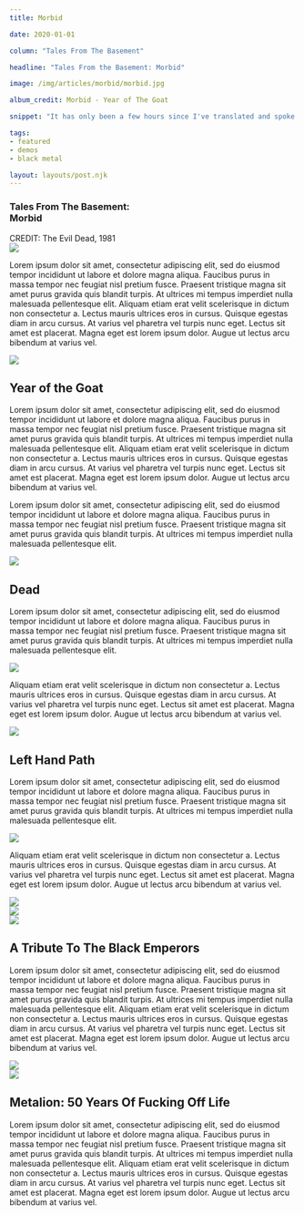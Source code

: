 ```yaml
---
title: Morbid

date: 2020-01-01

column: "Tales From The Basement"

headline: "Tales From the Basement: Morbid"

image: /img/articles/morbid/morbid.jpg

album_credit: Morbid - Year of The Goat

snippet: "It has only been a few hours since I've translated and spoke aloud the first of the demon resurrection passages from the Book of the Dead..."

tags: 
- featured
- demos
- black metal

layout: layouts/post.njk
---
```



<article>
	<!-- markdown space -->
	<!-- HERO/TITLE -->
	<section class="article_hero container" style="background-image: url('/img/articles/morbid/evil-dead-1.jpg');">
		<!-- markdown space -->
		<div class="copy">
			<h1 class="title">
				<span class="column_name texture_paper_white">Tales From The Basement:</span>
				<br>
				<span class="main">Morbid</span>
			</h1>
		</div>
		<!-- markdown space -->
		<!-- markdown space -->
		<span class="image_credit">
			CREDIT: The Evil Dead, 1981
		</span>
	</section>
	<!-- markdown space -->
	<!-- INTRO -->
	<div class="article_spacer">
		<img src="/img/barbed-wire-border-trans-large.png">
	</div>
	<!-- markdown space -->
	<section class="article_section full container small">
		<div class="copy">
			<p>
				Lorem ipsum dolor sit amet, consectetur adipiscing elit, sed do eiusmod tempor incididunt ut labore et dolore magna aliqua. Faucibus purus in massa tempor nec feugiat nisl pretium fusce. Praesent tristique magna sit amet purus gravida quis blandit turpis. At ultrices mi tempus imperdiet nulla malesuada pellentesque elit. Aliquam etiam erat velit scelerisque in dictum non consectetur a. Lectus mauris ultrices eros in cursus. Quisque egestas diam in arcu cursus. At varius vel pharetra vel turpis nunc eget. Lectus sit amet est placerat. Magna eget est lorem ipsum dolor. Augue ut lectus arcu bibendum at varius vel.
			</p>
		</div>
	</section>
	<!-- markdown space -->
	<div class="article_spacer">
		<img src="/img/barbed-wire-border-trans-large.png">
	</div>
	<!-- markdown space -->
	<!-- INTRO -->
	<section class="article_section container" mobile-flex="column">
		<!-- markdown space -->
		<div class="copy">
			<div class="inner">
				<!-- markdown space -->
				<h2 class="article_header">
					<span>Year of the Goat</span>
				</h2>
				<!-- markdown space -->
				<p class="">
					Lorem ipsum dolor sit amet, consectetur adipiscing elit, sed do eiusmod tempor incididunt ut labore et dolore magna aliqua. Faucibus purus in massa tempor nec feugiat nisl pretium fusce. Praesent tristique magna sit amet purus gravida quis blandit turpis. At ultrices mi tempus imperdiet nulla malesuada pellentesque elit. Aliquam etiam erat velit scelerisque in dictum non consectetur a. Lectus mauris ultrices eros in cursus. Quisque egestas diam in arcu cursus. At varius vel pharetra vel turpis nunc eget. Lectus sit amet est placerat. Magna eget est lorem ipsum dolor. Augue ut lectus arcu bibendum at varius vel.
				</p>
				<!-- markdown space -->
				<p class="">
					Lorem ipsum dolor sit amet, consectetur adipiscing elit, sed do eiusmod tempor incididunt ut labore et dolore magna aliqua. Faucibus purus in massa tempor nec feugiat nisl pretium fusce. Praesent tristique magna sit amet purus gravida quis blandit turpis. At ultrices mi tempus imperdiet nulla malesuada pellentesque elit. 
				</p>
				<!-- markdown space -->
			</div>
		</div>
		<!-- markdown space -->
		<div class="image">
			<img src="/img/articles/morbid/morbid.jpg">
		</div>
		<!-- markdown space -->
	</section>
	<!-- markdown space -->
	<!-- markdown space -->
	<!-- markdown space -->
	<section class="article_section row_reverse container" mobile-flex="column">
		<!-- markdown space -->
		<div class="copy">
			<div class="inner">
				<!-- markdown space -->
				<h2 class="article_header">
					<span>Dead</span>
				</h2>
				<!-- markdown space -->
				<p class="cut_out">
					Lorem ipsum dolor sit amet, consectetur adipiscing elit, sed do eiusmod tempor incididunt ut labore et dolore magna aliqua. Faucibus purus in massa tempor nec feugiat nisl pretium fusce. Praesent tristique magna sit amet purus gravida quis blandit turpis. At ultrices mi tempus imperdiet nulla malesuada pellentesque elit. 
				</p>
				<!-- markdown space -->
				<div class="article_spacer small">
					<img src="/img/border-theban-2.png">
				</div>
				<!-- markdown space -->
				<p class="cut_out">
					Aliquam etiam erat velit scelerisque in dictum non consectetur a. Lectus mauris ultrices eros in cursus. Quisque egestas diam in arcu cursus. At varius vel pharetra vel turpis nunc eget. Lectus sit amet est placerat. Magna eget est lorem ipsum dolor. Augue ut lectus arcu bibendum at varius vel.
				</p>
				<!-- markdown space -->
			</div>
		</div>
		<!-- markdown space -->
		<div class="image">
			<img src="/img/articles/morbid/dead-1.jpg">
		</div>
		<!-- markdown space -->
	</section>
	<!-- markdown space -->
	<!-- markdown space -->
	<!-- markdown space -->
	<section class="article_section container" mobile-flex="column">
		<!-- markdown space -->
		<div class="copy">
			<div class="inner">
				<!-- markdown space -->
				<h2 class="article_header">
					<span>Left Hand Path</span>
				</h2>
				<!-- markdown space -->
				<p class="cut_out">
					Lorem ipsum dolor sit amet, consectetur adipiscing elit, sed do eiusmod tempor incididunt ut labore et dolore magna aliqua. Faucibus purus in massa tempor nec feugiat nisl pretium fusce. Praesent tristique magna sit amet purus gravida quis blandit turpis. At ultrices mi tempus imperdiet nulla malesuada pellentesque elit. 
				</p>
				<!-- markdown space -->
				<div class="article_spacer small">
					<img src="/img/border-theban-3.png">
				</div>
				<!-- markdown space -->
				<p class="cut_out">
					Aliquam etiam erat velit scelerisque in dictum non consectetur a. Lectus mauris ultrices eros in cursus. Quisque egestas diam in arcu cursus. At varius vel pharetra vel turpis nunc eget. Lectus sit amet est placerat. Magna eget est lorem ipsum dolor. Augue ut lectus arcu bibendum at varius vel.
				</p>
				<!-- markdown space -->
			</div>
		</div>
		<!-- markdown space -->
		<div class="image">
			<img src="/img/articles/morbid/entombed-1.jpg">
		</div>
		<!-- markdown space -->
	</section>
	<!-- markdown space -->
	<div class="article_spacer small">
		<img src="/img/barbed-wire-border-trans-large.png">
	</div>
	<!-- markdown space -->
	<!-- markdown space -->
	<section class="article_section full container small">
		<div class="image">
			<img src="/img/articles/morbid/black-emperors.jpg">
		</div>
	</section>
	<!-- markdown space -->
	<!-- markdown space -->
	<section class="article_section full container small">
		<div class="copy">
			<h2 class="article_header">
				<span>A Tribute To The Black Emperors</span>
			</h2>
			<p>
				Lorem ipsum dolor sit amet, consectetur adipiscing elit, sed do eiusmod tempor incididunt ut labore et dolore magna aliqua. Faucibus purus in massa tempor nec feugiat nisl pretium fusce. Praesent tristique magna sit amet purus gravida quis blandit turpis. At ultrices mi tempus imperdiet nulla malesuada pellentesque elit. Aliquam etiam erat velit scelerisque in dictum non consectetur a. Lectus mauris ultrices eros in cursus. Quisque egestas diam in arcu cursus. At varius vel pharetra vel turpis nunc eget. Lectus sit amet est placerat. Magna eget est lorem ipsum dolor. Augue ut lectus arcu bibendum at varius vel.
			</p>
		</div>
	</section>
	<!-- markdown space -->
	<!-- markdown space -->
		<div class="article_spacer small">
			<img src="/img/barbed-wire-border-trans-large.png">
		</div>
		<!-- markdown space -->
		<!-- markdown space -->
		<section class="article_section full container small">
			<div class="image">
				<img src="/img/articles/morbid/morbit.jpg">
			</div>
		</section>
		<!-- markdown space -->
		<!-- markdown space -->
		<section class="article_section full container small">
			<!-- markdown space -->
			<div class="copy">
				<h2 class="article_header">
					<span>Metalion: 50 Years Of Fucking Off Life</span>
				</h2>
				<p>
					Lorem ipsum dolor sit amet, consectetur adipiscing elit, sed do eiusmod tempor incididunt ut labore et dolore magna aliqua. Faucibus purus in massa tempor nec feugiat nisl pretium fusce. Praesent tristique magna sit amet purus gravida quis blandit turpis. At ultrices mi tempus imperdiet nulla malesuada pellentesque elit. Aliquam etiam erat velit scelerisque in dictum non consectetur a. Lectus mauris ultrices eros in cursus. Quisque egestas diam in arcu cursus. At varius vel pharetra vel turpis nunc eget. Lectus sit amet est placerat. Magna eget est lorem ipsum dolor. Augue ut lectus arcu bibendum at varius vel.
				</p>
			</div>
		</section>
		<!-- markdown space -->
</article>
